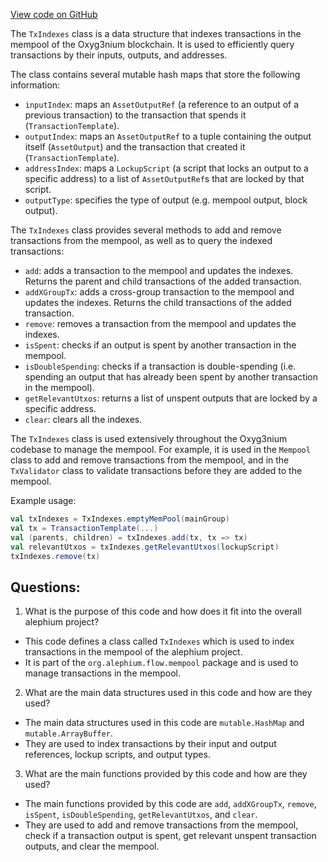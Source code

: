 [View code on GitHub](https://github.com/alephium/alephium/flow/src/main/scala/org/alephium/flow/mempool/TxIndexes.scala)

The `TxIndexes` class is a data structure that indexes transactions in the mempool of the Oxyg3nium blockchain. It is used to efficiently query transactions by their inputs, outputs, and addresses. 

The class contains several mutable hash maps that store the following information:
- `inputIndex`: maps an `AssetOutputRef` (a reference to an output of a previous transaction) to the transaction that spends it (`TransactionTemplate`).
- `outputIndex`: maps an `AssetOutputRef` to a tuple containing the output itself (`AssetOutput`) and the transaction that created it (`TransactionTemplate`).
- `addressIndex`: maps a `LockupScript` (a script that locks an output to a specific address) to a list of `AssetOutputRef`s that are locked by that script.
- `outputType`: specifies the type of output (e.g. mempool output, block output).

The `TxIndexes` class provides several methods to add and remove transactions from the mempool, as well as to query the indexed transactions:
- `add`: adds a transaction to the mempool and updates the indexes. Returns the parent and child transactions of the added transaction.
- `addXGroupTx`: adds a cross-group transaction to the mempool and updates the indexes. Returns the child transactions of the added transaction.
- `remove`: removes a transaction from the mempool and updates the indexes.
- `isSpent`: checks if an output is spent by another transaction in the mempool.
- `isDoubleSpending`: checks if a transaction is double-spending (i.e. spending an output that has already been spent by another transaction in the mempool).
- `getRelevantUtxos`: returns a list of unspent outputs that are locked by a specific address.
- `clear`: clears all the indexes.

The `TxIndexes` class is used extensively throughout the Oxyg3nium codebase to manage the mempool. For example, it is used in the `Mempool` class to add and remove transactions from the mempool, and in the `TxValidator` class to validate transactions before they are added to the mempool. 

Example usage:
```scala
val txIndexes = TxIndexes.emptyMemPool(mainGroup)
val tx = TransactionTemplate(...)
val (parents, children) = txIndexes.add(tx, tx => tx)
val relevantUtxos = txIndexes.getRelevantUtxos(lockupScript)
txIndexes.remove(tx)
```
## Questions: 
 1. What is the purpose of this code and how does it fit into the overall alephium project?
- This code defines a class called `TxIndexes` which is used to index transactions in the mempool of the alephium project.
- It is part of the `org.alephium.flow.mempool` package and is used to manage transactions in the mempool.

2. What are the main data structures used in this code and how are they used?
- The main data structures used in this code are `mutable.HashMap` and `mutable.ArrayBuffer`.
- They are used to index transactions by their input and output references, lockup scripts, and output types.

3. What are the main functions provided by this code and how are they used?
- The main functions provided by this code are `add`, `addXGroupTx`, `remove`, `isSpent`, `isDoubleSpending`, `getRelevantUtxos`, and `clear`.
- They are used to add and remove transactions from the mempool, check if a transaction output is spent, get relevant unspent transaction outputs, and clear the mempool.